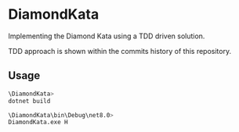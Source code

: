 # DiamondKata

Implementing the Diamond Kata using a TDD driven solution.

TDD approach is shown within the commits history of this repository.

## Usage

```sh
\DiamondKata>
dotnet build
```

```sh
\DiamondKata\bin\Debug\net8.0>
DiamondKata.exe H
```
